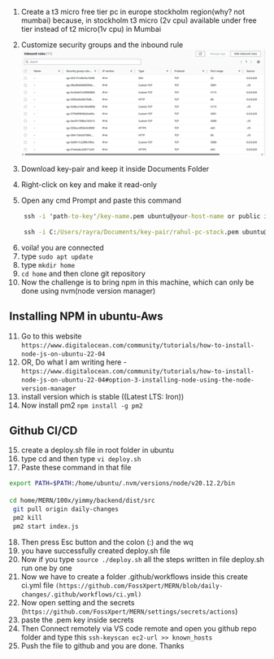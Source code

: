 1. Create a t3 micro free tier pc in europe stockholm region(why? not mumbai) because, in stockholm t3 micro (2v cpu) available under free tier instead of t2 micro(1v cpu) in Mumbai 
2. Customize security groups and the inbound rule
![alt text](images/image1.png)


3. Download key-pair and keep it inside Documents Folder
4. Right-click on key and make it read-only
5. Open any cmd Prompt and paste this command
```bat
    ssh -i 'path-to-key'/key-name.pem ubuntu@your-host-name or public ipv4 address
```
```bat
    ssh -i C:/Users/rayra/Documents/key-pair/rahul-pc-stock.pem ubuntu@ec2-51-20-52-210.eu-north-1.compute.amazonaws.com
```

6. voila! you are connected
7. type `sudo apt update`
8. type `mkdir home`
9. `cd home` and then clone git repository
10. Now the challenge is to bring npm in this machine, which can only be done using nvm(node version manager)

## Installing NPM in ubuntu-Aws

11. Go to this website `https://www.digitalocean.com/community/tutorials/how-to-install-node-js-on-ubuntu-22-04`
12. OR, Do what I am writing here -  `https://www.digitalocean.com/community/tutorials/how-to-install-node-js-on-ubuntu-22-04#option-3-installing-node-using-the-node-version-manager`
13. install version which is stable ((Latest LTS: Iron))
14. Now install pm2 `npm install -g pm2`

## Github CI/CD 
15. create a deploy.sh file in root folder in ubuntu
16. type cd and then type `vi deploy.sh`
17. Paste these command in that file
```bash
export PATH=$PATH:/home/ubuntu/.nvm/versions/node/v20.12.2/bin

cd home/MERN/100x/yimmy/backend/dist/src
 git pull origin daily-changes
 pm2 kill
 pm2 start index.js
```
18. Then press Esc button and the colon (:) and the wq
19. you have successfully created deploy.sh file
20. Now if you type `source ./deploy.sh` all the steps written in file deploy.sh run one by one
21. Now we have to create a folder .github/workflows inside this create ci.yml file `(https://github.com/FossXpert/MERN/blob/daily-changes/.github/workflows/ci.yml)`
22. Now open setting and the secrets (`https://github.com/FossXpert/MERN/settings/secrets/actions`)
23. paste the .pem key inside secrets
24. Then Connect remotely via VS code remote and open you github repo folder and type this `ssh-keyscan ec2-url >> known_hosts`
25. Push the file to github and you are done. Thanks